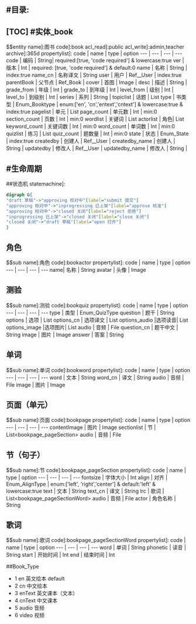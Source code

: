 #目录:
----
[TOC]
#实体_book
----
$$entity
name]:图书
code]:book
acl_read]:public
acl_write]:admin,teacher
archive]:365d
propertylist]:
code | name | type | option
--- | --- | --- | --- 
code | 编码 | String| required:[true, 'code required'] & lowercase:true
ver | 版本 | Int |  required: [true, 'code required'] & default:0 
name | 名称 | String | index:true 
name_cn | 名称译文 | String
user | 用户 | Ref__User | index:true
parentBook | 父节点 | Ref_Book | 
cover | 首图 | Image | 
desc | 描述 | String |
grade_from | 年级 | Int | 
grade_to | 到年级 | Int | 
level_from | 级别 | Int | 
level_to | 到级别 | Int | 
series | 系列 | String | 
topiclist | 话题 | List<String>
type | 书类型 | Enum_Booktype | enum:['en', 'cn','entext','cntext']  & lowercase:true & index:true 
pagelist | 单元 | List<bookpage>
page_count | 单元数 | Int | min:0 
section_count | 页数 | Int | min:0
wordlist | 关键词 | List<bookword>
actorlist | 角色| List<bookactor>
keyword_count | 关键词数 | Int | min:0
word_count | 单词数 | Int | min:0
quizlist | 练习 | List<bookquiz>
quiz_count | 题数量 | Int | min:0
state | 状态 | Enum_State | index:true 
createdby | 创建人 | Ref__User | 
createdby_name | 创建人 | String |
updatedby | 修改人 | Ref__User | 
updatedby_name | 修改人 | String |  

#生命周期
----
##状态机
statemachine]:
```dot
digraph G{
"draft 草稿"->"approving 校对中"[label="submit 提交"]
"approving 校对中"->"inprogressing 已上架"[label="approve 核准"]
"approving 校对中"->"closed 关闭"[label="reject 拒绝"]
"inprogressing 已上架"->"closed 关闭"[label="close 关闭"]
"closed 关闭"->"draft 草稿"[label="open 打开"]
}
```

## 角色
$$sub
name]:角色
code]:bookactor
propertylist]:
code | name | type | option
--- | --- | --- | ---
name| 名称 | String
avatar | 头像 | Image

## 测验
$$sub
name]:测验
code]:bookquiz
propertylist]:
code | name | type | option
--- | --- | --- | ---
type | 类型 | Enum_QuizType
question | 题干 | String
options | 选项 | List<String>
options_cn | 选项译文 | List<String>
options_audio |选项读音| List<File>
options_image |选项图片| List<Image>
audio | 音频 | File
question_cn | 题干中文 | String
image | 图片 | Image
answer | 答案 | String

## 单词
$$sub
name]:单词
code]:bookword
propertylist]:
code | name | type | option
--- | --- | --- | ---
word | 文本 | String
word_cn | 译文 | String
audio | 音频 | File
image | 图片 | Image

## 页面（单元）
$$sub
name]:页面
code]:bookpage
propertylist]:
code | name | type | option
--- | --- | --- | ---
contentImage | 图片 | Image
sectionlist | 节 | List<bookpage_pageSection>
audio | 音频 | File

## 节（句子）
$$sub
name]:节
code]:bookpage_pageSection
propertylist]:
code | name | type | option
--- | --- | --- | ---
fontsize | 字体大小 | Int
align | 对齐 | Enum_AlignType | enum:['left', 'right','center'] & default:'left'  & lowercase:true
text | 文本 | String
text_cn | 译文 | String
lrc | 歌词 | List<bookpage_pageSectionWord>
audio | 音频 | File
actor | 角色名称 | String

## 歌词
$$sub
name]:歌词
code]:bookpage_pageSectionWord
propertylist]:
code | name | type | option
--- | --- | --- | ---
word | 单词 | String
phonetic | 读音 | String
start | 开始时间 | Int
end | 结束时间 | Int


##Book_Type
- 1 en 英文绘本 default
- 2 cn 中文绘本
- 3 enText 英文课本（文本）
- 4 cnText 中文课本
- 5 audio 音频
- 6 video 视频



